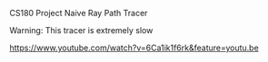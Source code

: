 CS180 Project Naive Ray Path Tracer

Warning: This tracer is extremely slow

https://www.youtube.com/watch?v=6Ca1ik1f6rk&feature=youtu.be

